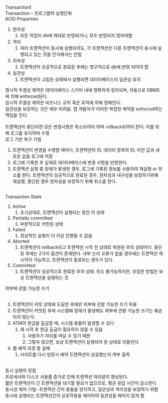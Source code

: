Transaction1<br/>
Transaction – 프로그램의 실행단위 <br/>
ACID Properties<br/>
1. 원자성<br/>
   1. 모든 작업이 db에 제대로 반영되거나, 모두 반영되지 않아야함<br/>
2. 격리 <br/>
   1. 여러 트랜잭션이 동시에 실행되어도, 각 트랜잭션은 다른 트랜잭션이 동시에 실행되고 있는 것을 인식해서는 안됨<br/>
3. 지속성<br/>
   1. 트랜잭션이 성공적으로 완료된 후에는 영구적으로 db에 반영 되어야 함<br/>
4. 일관성<br/>
   1. 트랜잭션이 고립된 상태에서 실행되면 데이터베이스의 일관성 유지<br/>

명시적 무결성 제약은 데이터베이스 스키마 내에 명확하게 정의되며, 자동으로 DBMS에 의해 enforced된다.<br/>
암시적 무결성 제약은 비즈니스 규칙 혹은 로직에 의해 정해진다.<br/>
일관성을 보장하는 것은 매우 어려움. 앱 개발자가 이러한 복잡한 제약을 enforced하는 책임을 진다.<br/>
<br/>
트랜잭션이 중단되면 모든 변경사항은 취소되어야 하며 rollback되어야 한다. 이를 위해 로그를 유지하며 수행<br/>
로그 기반 복구 기법<br/>
1. 트랜잭션이 변경을 수행할 때마다, 트랜잭션의 ID, 데이터 항목의 ID, 이전 값과 새로운 값을 로그에 저장<br/>
2. 로그에 기록한 후 실제로 데이터베이스에 변경 사항을 반영한다.<br/>
3. 트랜잭션 실행 중 장애가 발생한 경우, 로그에 기록된 정보를 사용하여 재실행 or 취소를 한다. 트랜잭션이 성공적으로 완료된 경우, 원자성과 내구성을 보장하기위해 재실행, 중단된 경우 원자성을 보장하기 위해 취소를 한다.<br/><br/>

Transaction State<br/>

1. Active <br/>
   1. 초기상태로, 트랜잭션이 실행되는 동안 이 상태<br/>
2. Partially committed <br/>
   1. 부분적으로 커밋된 상태<br/>
3. Failed<br/>
   1. 정상적인 실행이 더 이상 진행될 수 없음<br/>
4. Aborted<br/>
   1. 트랜잭션이 rollback되고 트랜잭션 시작 전 상태로 복원된 후의 상태이다. 중단된 후에는 2가지 옵션이 존재한다. 내부 논리 오류가 없을 경우에는 트랜잭션 재 시작이 가능하고, 트랜잭션이 종료되는 경우가 있다.<br/>
5. Committed<br/>
   1. 트랜잭션이 성공적으로 완료된 후의 상태. 취소 불가능하지만, 유일한 방법은 보상 트랜잭션을 실행하는 것<br/>

외부에 관찰 가능한 쓰기<br/><br/>
1. 트랜잭션이 커밋 상태에 도달한 후에만 외부에 관찰 가능한 쓰기 허용<br/>
2. 트랜잭션이 커밋된 후에 시스템에 장애가 발생해도 외부에 관찰 가능한 쓰기는 훼손되지 않는다. <br/>
3. ATM이 현금을 출금할 때, 시스템 충돌이 발생할 수 있다<br/>
   1. 재 시작 후 현금 출금이 필요하지 않을 수 있음<br/>
      1. 사용자가 자리를 떠날 수 있기 때문<br/>
      2. 그렇지 않으면, 보상 트랜잭션이 실행되어 원 상태로 되돌린다.<br/>
4. 웹 예약 과정 중 실패<br/>
   1. 사이트를 다시 방문시 예약 트랜잭션이 성공했는지 여부 출력<br/><br/>
   
동시 실행의 장점<br/>
프로세서와 디스크 사용률 증가로 인해 트랜잭션 처리량이 향상된다.<br/>
짧은 트랜잭션이 긴 트랜잭션을 대기할 필요가 없으므로, 평균 응답 시간이 감소한다.<br/>
동시성 제어 기법- 트랜잭션 간의 충돌을 방지하고, 일관성과 격리성을 보장하기 위함<br/>
동시에 실행되는 트랜잭션간의 상호작용을 제어하여 일관성을 해치지 않게 함<br/>
